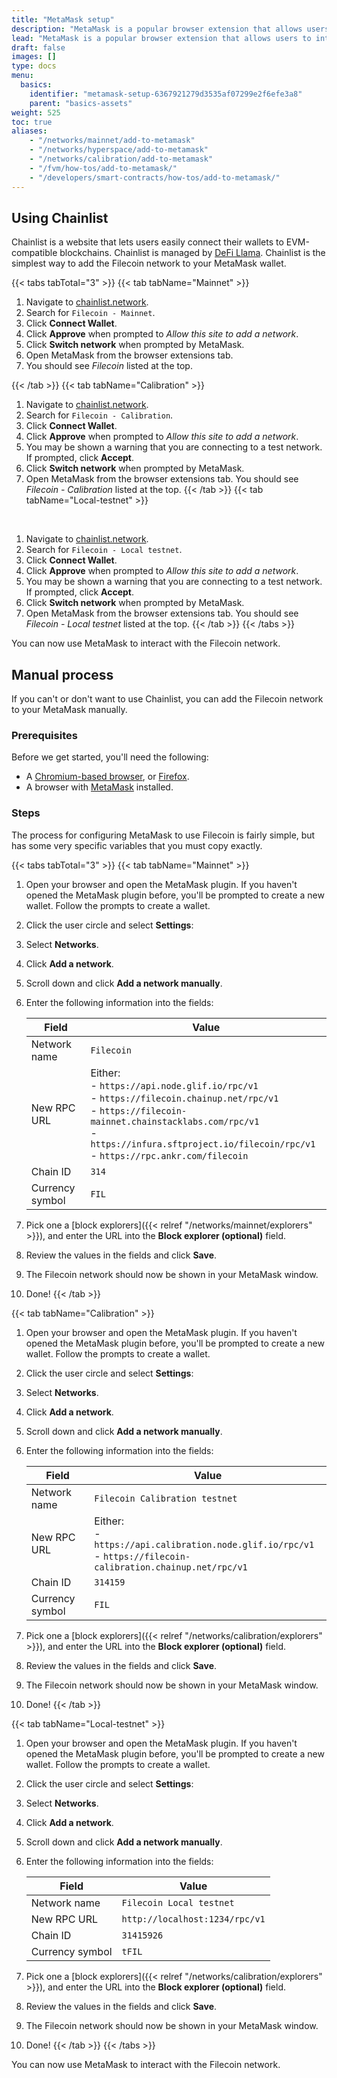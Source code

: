 ```yaml
---
title: "MetaMask setup"
description: "MetaMask is a popular browser extension that allows users to interact with blockchain applications. This guide shows you how to configure MetaMask to work with the Filecoin mainnet."
lead: "MetaMask is a popular browser extension that allows users to interact with blockchain applications. This guide shows you how to configure MetaMask to work with the Filecoin mainnet, Calibration testnet, or a local testnet."
draft: false
images: []
type: docs
menu:
  basics:
    identifier: "metamask-setup-6367921279d3535af07299e2f6efe3a8"
    parent: "basics-assets"
weight: 525
toc: true
aliases:
    - "/networks/mainnet/add-to-metamask"
    - "/networks/hyperspace/add-to-metamask"
    - "/networks/calibration/add-to-metamask"
    - "/fvm/how-tos/add-to-metamask/"
    - "/developers/smart-contracts/how-tos/add-to-metamask/"
---
```


## Using Chainlist

Chainlist is a website that lets users easily connect their wallets to EVM-compatible blockchains. Chainlist is managed by [DeFi Llama](https://defillama.com/). Chainlist is the simplest way to add the Filecoin network to your MetaMask wallet.

{{< tabs tabTotal="3" >}}
{{< tab tabName="Mainnet" >}}
<br>

1. Navigate to [chainlist.network](https://chainlist.network).
1. Search for `Filecoin - Mainnet`.
1. Click **Connect Wallet**.
1. Click **Approve** when prompted to _Allow this site to add a network_.
1. Click **Switch network** when prompted by MetaMask.
1. Open MetaMask from the browser extensions tab.
1. You should see _Filecoin_ listed at the top.

{{< /tab >}}
{{< tab tabName="Calibration" >}}
<br>

1. Navigate to [chainlist.network](https://chainlist.network).
1. Search for `Filecoin - Calibration`.
1. Click **Connect Wallet**.
1. Click **Approve** when prompted to _Allow this site to add a network_.
1. You may be shown a warning that you are connecting to a test network. If prompted, click **Accept**.
1. Click **Switch network** when prompted by MetaMask.
1. Open MetaMask from the browser extensions tab. You should see _Filecoin - Calibration_ listed at the top.
{{< /tab >}}
{{< tab tabName="Local-testnet" >}}
<br>

1. Navigate to [chainlist.network](https://chainlist.network).
1. Search for `Filecoin - Local testnet`.
1. Click **Connect Wallet**.
1. Click **Approve** when prompted to _Allow this site to add a network_.
1. You may be shown a warning that you are connecting to a test network. If prompted, click **Accept**.
1. Click **Switch network** when prompted by MetaMask.
1. Open MetaMask from the browser extensions tab. You should see _Filecoin - Local testnet_ listed at the top.
{{< /tab >}}
{{< /tabs >}}

You can now use MetaMask to interact with the Filecoin network.

## Manual process

If you can't or don't want to use Chainlist, you can add the Filecoin network to your MetaMask manually.

### Prerequisites

Before we get started, you'll need the following:

- A [Chromium-based browser](https://en.wikipedia.org/wiki/Chromium_web_browser#Browsers_based_on_Chromium), or [Firefox](https://www.mozilla.org/en-CA/firefox/products/).
- A browser with [MetaMask](https://metamask.io/) installed.

### Steps

The process for configuring MetaMask to use Filecoin is fairly simple, but has some very specific variables that you must copy exactly.

{{< tabs tabTotal="3" >}}
{{< tab tabName="Mainnet" >}}
<br>

1. Open your browser and open the MetaMask plugin. If you haven't opened the MetaMask plugin before, you'll be prompted to create a new wallet. Follow the prompts to create a wallet.
1. Click the user circle and select **Settings**:
1. Select **Networks**.
1. Click **Add a network**.
1. Scroll down and click **Add a network manually**.
1. Enter the following information into the fields:

    | Field | Value |
    | --- | --- |
    | Network name | `Filecoin` |
    | New RPC URL | Either: <br> - `https://api.node.glif.io/rpc/v1` <br> - `https://filecoin.chainup.net/rpc/v1` <br> - `https://filecoin-mainnet.chainstacklabs.com/rpc/v1` <br> - `https://infura.sftproject.io/filecoin/rpc/v1` <br> - `https://rpc.ankr.com/filecoin` |
    | Chain ID | `314` |
    | Currency symbol | `FIL` |

1. Pick one a [block explorers]({{< relref "/networks/mainnet/explorers" >}}), and enter the URL into the **Block explorer (optional)** field.
1. Review the values in the fields and click **Save**.
1. The Filecoin network should now be shown in your MetaMask window.
1. Done!
{{< /tab >}}

{{< tab tabName="Calibration" >}}
<br>

1. Open your browser and open the MetaMask plugin. If you haven't opened the MetaMask plugin before, you'll be prompted to create a new wallet. Follow the prompts to create a wallet.
1. Click the user circle and select **Settings**:
1. Select **Networks**.
1. Click **Add a network**.
1. Scroll down and click **Add a network manually**.
1. Enter the following information into the fields:

    | Field | Value |
    | --- | --- |
    | Network name | `Filecoin Calibration testnet` |
    | New RPC URL | Either:<br> - `https://api.calibration.node.glif.io/rpc/v1` <br> - `https://filecoin-calibration.chainup.net/rpc/v1` |
    | Chain ID | `314159` |
    | Currency symbol | `FIL` |

1. Pick one a [block explorers]({{< relref "/networks/calibration/explorers" >}}), and enter the URL into the **Block explorer (optional)** field.
1. Review the values in the fields and click **Save**.
1. The Filecoin network should now be shown in your MetaMask window.
1. Done!
{{< /tab >}}

{{< tab tabName="Local-testnet" >}}
<br>

1. Open your browser and open the MetaMask plugin. If you haven't opened the MetaMask plugin before, you'll be prompted to create a new wallet. Follow the prompts to create a wallet.
1. Click the user circle and select **Settings**:
1. Select **Networks**.
1. Click **Add a network**.
1. Scroll down and click **Add a network manually**.
1. Enter the following information into the fields:

    | Field | Value |
    | --- | --- |
    | Network name | `Filecoin Local testnet` |
    | New RPC URL | `http://localhost:1234/rpc/v1` |
    | Chain ID | `31415926` |
    | Currency symbol | `tFIL` |

1. Pick one a [block explorers]({{< relref "/networks/calibration/explorers" >}}), and enter the URL into the **Block explorer (optional)** field.
1. Review the values in the fields and click **Save**.
1. The Filecoin network should now be shown in your MetaMask window.
1. Done!
{{< /tab >}}
{{< /tabs >}}

You can now use MetaMask to interact with the Filecoin network.